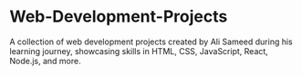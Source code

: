 # Web-Development-Projects
A collection of web development projects created by Ali Sameed during his learning journey, showcasing skills in HTML, CSS, JavaScript, React, Node.js, and more.
